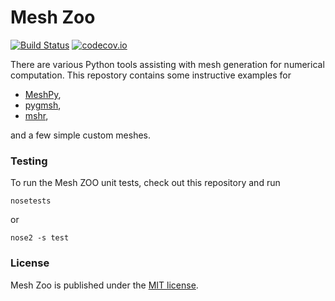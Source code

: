 # Mesh Zoo

[![Build Status](https://travis-ci.org/nschloe/meshzoo.svg?branch=master)](https://travis-ci.org/nschloe/meshzoo)
[![codecov.io](https://codecov.io/github/nschloe/meshzoo/coverage.svg?branch=master)](https://codecov.io/github/nschloe/meshzoo?branch=master)

There are various Python tools assisting with mesh generation for numerical
computation. This repostory contains some instructive examples for

  * [MeshPy](https://github.com/inducer/meshpy),
  * [pygmsh](https://github.com/nschloe/pygmsh),
  * [mshr](https://bitbucket.org/fenics-project/mshr),

and a few simple custom meshes.

### Testing

To run the Mesh ZOO unit tests, check out this repository and run
```
nosetests
```
or
```
nose2 -s test
```

### License

Mesh Zoo is published under the [MIT license](https://en.wikipedia.org/wiki/MIT_License).
